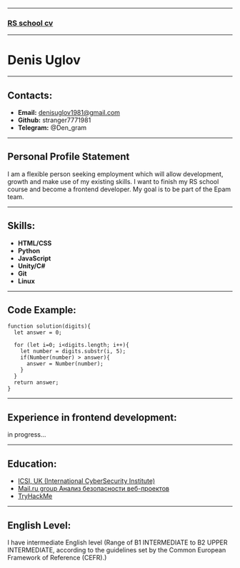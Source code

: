  ***
### [RS school cv](https://rs.school/)
***
# Denis Uglov
***
## Contacts:
* **Email:** denisuglov1981@gmail.com
* **Github:** stranger7771981
* **Telegram:** @Den_gram
***
## Personal Profile Statement
I am a flexible person seeking employment which will allow development, growth and make use of my existing skills. I want to finish my RS school course and become a frontend developer. My goal is to be part of the Epam team.
***
## Skills:
* **HTML/CSS**
* **Python**
* **JavaScript**
* **Unity/C#**
* **Git**
* **Linux**
***
## Code Example:
```
function solution(digits){
  let answer = 0;
  
  for (let i=0; i<digits.length; i++){
    let number = digits.substr(i, 5);
    if(Number(number) > answer){
      answer = Number(number);
    }
  }
  return answer;
}
```
***
## Experience in frontend development:
in progress...
***
## Education:
* [ICSI, UK (International CyberSecurity Institute)](https://www.credential.net/86db0786-2b57-4e76-ab8f-c72d649b2aa0)
* [Mail.ru group Анализ безопасности веб-проектов](https://stepik.org/cert/362069)
* [TryHackMe](https://tryhackme.com/p/hackaliens)
***
## English Level:
I have intermediate English level (Range of B1 INTERMEDIATE to B2 UPPER INTERMEDIATE, according to the guidelines set by the Common European Framework of Reference (CEFR).)


